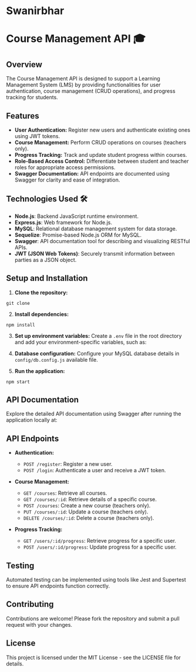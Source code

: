 # Swanirbhar
# Course Management API 🎓

## Overview
The Course Management API is designed to support a Learning Management System (LMS) by providing functionalities for user authentication, course management (CRUD operations), and progress tracking for students.

## Features
- **User Authentication:** Register new users and authenticate existing ones using JWT tokens.
- **Course Management:** Perform CRUD operations on courses (teachers only).
- **Progress Tracking:** Track and update student progress within courses.
- **Role-Based Access Control:** Differentiate between student and teacher roles for appropriate access permissions.
- **Swagger Documentation:** API endpoints are documented using Swagger for clarity and ease of integration.

## Technologies Used 🛠️
- **Node.js**: Backend JavaScript runtime environment.
- **Express.js**: Web framework for Node.js.
- **MySQL**: Relational database management system for data storage.
- **Sequelize**: Promise-based Node.js ORM for MySQL.
- **Swagger**: API documentation tool for describing and visualizing RESTful APIs.
- **JWT (JSON Web Tokens)**: Securely transmit information between parties as a JSON object.

## Setup and Installation

1. **Clone the repository:**
```
git clone
```

2. **Install dependencies:**
```
npm install
```

3. **Set up environment variables:**
Create a `.env` file in the root directory and add your environment-specific variables, such as:

4. **Database configuration:**
Configure your MySQL database details in `config/db.config.js` available file.

5. **Run the application:**
```
npm start
```


## API Documentation
Explore the detailed API documentation using Swagger after running the application locally at:


## API Endpoints
- **Authentication:**
  - `POST /register`: Register a new user.
  - `POST /login`: Authenticate a user and receive a JWT token.

- **Course Management:**
  - `GET /courses`: Retrieve all courses.
  - `GET /courses/:id`: Retrieve details of a specific course.
  - `POST /courses`: Create a new course (teachers only).
  - `PUT /courses/:id`: Update a course (teachers only).
  - `DELETE /courses/:id`: Delete a course (teachers only).

- **Progress Tracking:**
  - `GET /users/:id/progress`: Retrieve progress for a specific user.
  - `POST /users/:id/progress`: Update progress for a specific user.

## Testing
Automated testing can be implemented using tools like Jest and Supertest to ensure API endpoints function correctly.

## Contributing
Contributions are welcome! Please fork the repository and submit a pull request with your changes.

## License
This project is licensed under the MIT License - see the LICENSE file for details.
